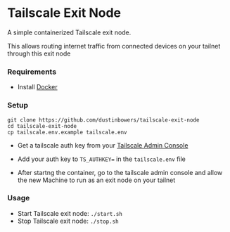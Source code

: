# Tailscale Exit Node

A simple containerized Tailscale exit node.  
  
This allows routing internet traffic from connected devices on your tailnet through this exit node

### Requirements

- Install [Docker](https://www.docker.com/)

### Setup

```
git clone https://github.com/dustinbowers/tailscale-exit-node
cd tailscale-exit-node
cp tailscale.env.example tailscale.env
```
- Get a tailscale auth key from your [Tailscale Admin Console](https://login.tailscale.com/admin)
- Add your auth key to `TS_AUTHKEY=` in the `tailscale.env` file

- After startng the container, go to the tailscale admin console and allow the new Machine to run as an exit node on your tailnet

### Usage

- Start Tailscale exit node: `./start.sh`
- Stop Tailscale exit node: `./stop.sh`


